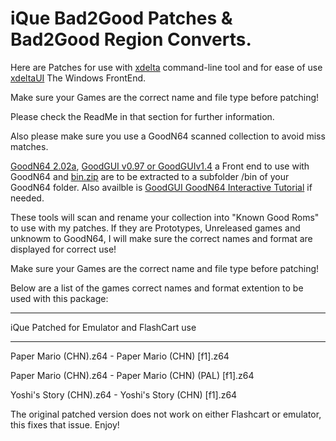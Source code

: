 # iQue Bad2Good Patches & Bad2Good Region Converts.

Here are Patches for use with [xdelta](http://xdelta.org/) command-line tool and for ease of use [xdeltaUI](https://www.romhacking.net/utilities/598/) The Windows FrontEnd.

Make sure your Games are the correct name and file type before patching!

Please check the ReadMe in that section for further information.

Also please make sure you use a GoodN64 scanned collection to avoid miss matches.

[GoodN64 2.02a](https://www.emutalk.net/threads/goodn64-2-02a.12068/), [GoodGUI v0.97 or GoodGUIv1.4](https://www.emutalk.net/threads/goodgui-v0-97.29155/) a Front end to use with GoodN64 and [bin.zip](https://www.emutalk.net/threads/bin-zip.12070/) are to be extracted to a subfolder /bin of your GoodN64 folder. Also availble is [GoodGUI GoodN64 Interactive Tutorial](https://www.emutalk.net/threads/goodgui-goodn64-tutorial.28965/) if needed.

These tools will scan and rename your collection into "Known Good Roms" to use with my patches. If they are Prototypes, Unreleased games and unknowm to GoodN64, I will make sure the correct names and format are displayed for correct use!

Make sure your Games are the correct name and file type before patching!

Below are a list of the games correct names and format extention to be used with this package:


---------------------------------

iQue Patched for Emulator and FlashCart use

-----

Paper Mario (CHN).z64 - Paper Mario (CHN) [f1].z64

Paper Mario (CHN).z64 - Paper Mario (CHN) (PAL) [f1].z64

Yoshi's Story (CHN).z64 - Yoshi's Story (CHN) [f1].z64

The original patched version does not work on either Flashcart or emulator, this fixes that issue.
Enjoy!
